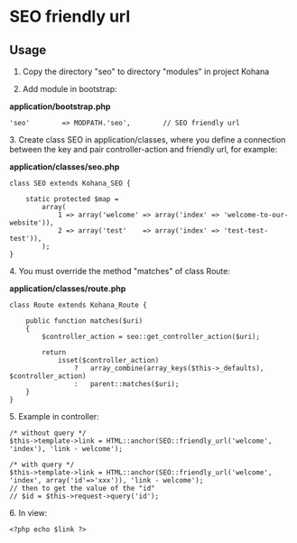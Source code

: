 # SEO friendly url

## Usage

1. Copy the directory "seo" to directory "modules" in project Kohana

2. Add module in bootstrap:

**application/bootstrap.php**

	'seo'        => MODPATH.'seo',        // SEO friendly url

3\. Create class SEO in application/classes, where you define a connection between the key and pair controller-action and friendly url, for example:

**application/classes/seo.php**

	class SEO extends Kohana_SEO {
		
		static protected $map =
			array(
				1 => array('welcome' => array('index' => 'welcome-to-our-website')),
				2 => array('test'    => array('index' => 'test-test-test')),
			);
	}

4\. You must override the method "matches" of class Route:

**application/classes/route.php**

	class Route extends Kohana_Route {
	 
		public function matches($uri)
		{
			$controller_action = seo::get_controller_action($uri);
			
			return
				isset($controller_action)
					?   array_combine(array_keys($this->_defaults), $controller_action)
					:   parent::matches($uri);
		}
	}

5\. Example in controller:

	/* without query */
	$this->template->link = HTML::anchor(SEO::friendly_url('welcome', 'index'), 'link - welcome');
	
	/* with query */
	$this->template->link = HTML::anchor(SEO::friendly_url('welcome', 'index', array('id'=>'xxx')), 'link - welcome');
	// then to get the value of the "id"
	// $id = $this->request->query('id');

6\. In view:

	<?php echo $link ?>
